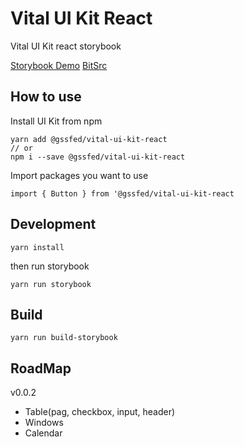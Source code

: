 # Vital UI Kit React

Vital UI Kit react storybook

[Storybook Demo](https://vital-ui-kit.netlify.com)
[BitSrc](https://bitsrc.io/gssfed/vital-ui-kit-react)

## How to use
Install UI Kit from npm
```
yarn add @gssfed/vital-ui-kit-react
// or
npm i --save @gssfed/vital-ui-kit-react
```
Import packages you want to use

`import { Button } from '@gssfed/vital-ui-kit-react`



## Development

`yarn install`

then run storybook

`yarn run storybook`

## Build

`yarn run build-storybook`

## RoadMap

v0.0.2
- Table(pag, checkbox, input, header)
- Windows
- Calendar
